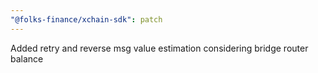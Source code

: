 ```yaml
---
"@folks-finance/xchain-sdk": patch
---
```


Added retry and reverse msg value estimation considering bridge router balance
